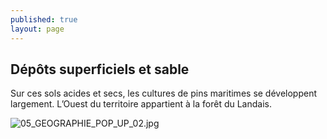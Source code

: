 ```yaml
---
published: true
layout: page
---
```



## Dépôts superficiels et sable

Sur ces sols acides et secs, les cultures de pins maritimes se développent largement. L’Ouest du territoire appartient à la forêt du Landais.

![05_GEOGRAPHIE_POP_UP_02.jpg]({{site.baseurl}}/data/images/5/geographie/05_GEOGRAPHIE_POP_UP_02.jpg)